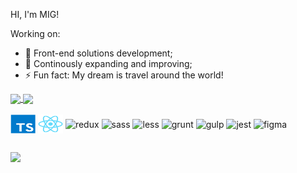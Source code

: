HI, I'm MIG!

Working on: 

- 🔭 Front-end solutions development;  
- 🌱 Continously expanding and improving; 
- ⚡ Fun fact: My dream is travel around the world! 

<a href="https://github.com/MiguelCSVanzela/github-readme-stats">
  <img height=200 align="center" src="https://github-readme-stats.vercel.app/api?username=MiguelCSVanzela&show_icons=true&theme=dracula" />
</a>
<a href="https://github.com/MiguelCSVanzela/convoychat">
  <img height=200 align="center" src="https://github-readme-stats.vercel.app/api/top-langs?username=MiguelCSVanzela&layout=compact&langs_count=8&card_width=320&theme=dracula" />
</a>


<div style="display: inline_block"><br>
  <img align="center" alt="typescript" height="30" width="40" src="https://raw.githubusercontent.com/devicons/devicon/master/icons/typescript/typescript-plain.svg">
  <img align="center" alt="react" height="30" width="40" src="https://raw.githubusercontent.com/devicons/devicon/master/icons/react/react-original.svg">
  <img align="center" alt="redux" height="30" width="40" src="https://cdn.jsdelivr.net/gh/devicons/devicon/icons/redux/redux-original.svg" />
  <img align="center" alt="sass" height="30" width="40" src="https://cdn.jsdelivr.net/gh/devicons/devicon/icons/sass/sass-original.svg" />
  <img align="center" alt="less" height="30" width="40" src="https://cdn.jsdelivr.net/gh/devicons/devicon/icons/less/less-plain-wordmark.svg" />
  <img align="center" alt="grunt" height="30" width="40" src="https://cdn.jsdelivr.net/gh/devicons/devicon/icons/grunt/grunt-original.svg" />
  <img align="center" alt="gulp" height="30" width="40" src="https://cdn.jsdelivr.net/gh/devicons/devicon/icons/gulp/gulp-plain.svg" />
  <img align="center" alt="jest" height="30" width="40" src="https://cdn.jsdelivr.net/gh/devicons/devicon/icons/jest/jest-plain.svg" />
  <img align="center" alt="figma" height="30" width="40" src="https://cdn.jsdelivr.net/gh/devicons/devicon/icons/figma/figma-original.svg" />
</div>
  
  ##

  <div> 
  <a href="https://www.linkedin.com/in/miguel-front-end-dev/" target="_blank"><img src="https://img.shields.io/badge/-LinkedIn-%230077B5?style=for-the-badge&logo=linkedin&logoColor=white" target="_blank"></a> 
</div>
